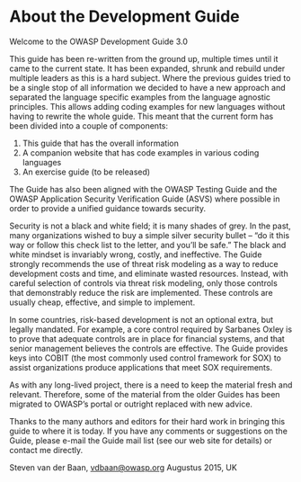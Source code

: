 # About the Development Guide

Welcome to the OWASP Development Guide 3.0

This guide has been re-written from the ground up, multiple times until it came to the current state. It has been expanded, shrunk and rebuild under multiple leaders as this is a hard subject.
Where the previous guides tried to be a single stop of all information we decided to have a new approach and separated the language specific examples from the language agnostic principles. This allows adding coding examples for new languages without having to rewrite the whole guide. This meant that the current form has been divided into a couple of components:
1. This guide that has the overall information
2. A companion website that has code examples in various coding languages
3. An exercise guide (to be released)

The Guide has also been aligned with the OWASP Testing Guide and the OWASP Application Security Verification Guide (ASVS) where possible in order to provide a unified guidance towards security.

Security is not a black and white field; it is many shades of grey. In the past, many organizations wished to buy a simple silver security bullet – “do it this way or follow this check list to the letter, and you’ll be safe.” The black and white mindset is invariably wrong, costly, and ineffective.
The Guide strongly recommends the use of threat risk modeling as a way to reduce development costs and time, and eliminate wasted resources. Instead, with careful selection of controls via threat risk modeling, only those controls that demonstrably reduce the risk are implemented. These controls are usually cheap, effective, and simple to implement.

In some countries, risk-based development is not an optional extra, but legally mandated. For example, a core control required by Sarbanes Oxley is to prove that adequate controls are in place for financial systems, and that senior management believes the controls are effective. The Guide provides keys into COBIT (the most commonly used control framework for SOX) to assist organizations produce applications that meet SOX requirements.

As with any long-lived project, there is a need to keep the material fresh and relevant. Therefore, some of the material from the older Guides has been migrated to OWASP’s portal or outright replaced with new advice.

Thanks to the many authors and editors for their hard work in bringing this guide to where it is today. If you have any comments or suggestions on the Guide, please e-mail the Guide mail list (see our web site for details) or contact me directly.

Steven van der Baan, vdbaan@owasp.org
Augustus 2015, UK
